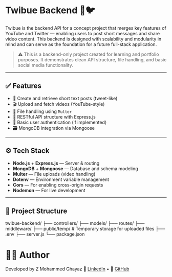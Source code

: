 # Twibue Backend 🎥🐦

Twibue is the backend API for a concept project that merges key features of YouTube and Twitter — enabling users to post short messages and share video content. This backend is designed with scalability and modularity in mind and can serve as the foundation for a future full-stack application.

> ⚠️ This is a backend-only project created for learning and portfolio purposes. It demonstrates clean API structure, file handling, and basic social media functionality.

---

## ✅ Features

- 📝 Create and retrieve short text posts (tweet-like)
- 🎬 Upload and fetch videos (YouTube-style)
- 📁 File handling using `Multer`
- 📄 RESTful API structure with Express.js
- 🔐 Basic user authentication (if implemented)
- 🗃️ MongoDB integration via Mongoose

---

## ⚙️ Tech Stack

- **Node.js** + **Express.js** — Server & routing
- **MongoDB** + **Mongoose** — Database and schema modeling
- **Multer** — File uploads (video handling)
- **Dotenv** — Environment variable management
- **Cors** — For enabling cross-origin requests
- **Nodemon** — For live development

---

## 📂 Project Structure

twibue-backend/
├── controllers/
├── models/
├── routes/
├── middleware/
├── public/temp/ # Temporary storage for uploaded files
├── .env
├── server.js
└── package.json

# 🙋‍♂️ Author
Developed by Z Mohammed Ghayaz
🔗 [LinkedIn](https://www.linkedin.com/in/mohammed-ghayaz/) • 🐙 [GitHub](https://github.com/Mohammed-Ghayaz)